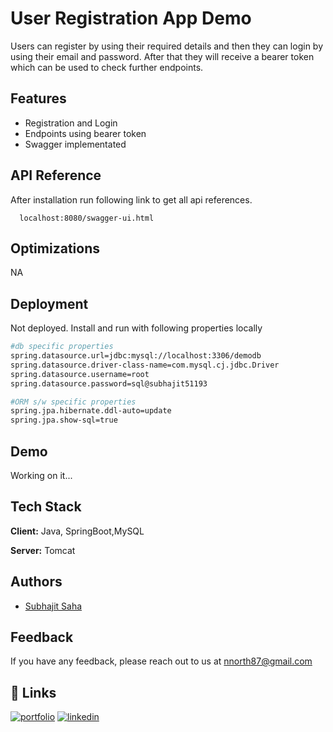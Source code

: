 
# User Registration App Demo

Users can register by using their required details and then they can login by using their email and password. After that they will receive a bearer token which can be used to check further endpoints.


## Features

- Registration and Login
- Endpoints using bearer token
- Swagger implementated


## API Reference

After installation run following link to get all api references.

```http
  localhost:8080/swagger-ui.html
```


## Optimizations

NA


## Deployment

Not deployed. Install and run with following properties locally

```bash
#db specific properties
spring.datasource.url=jdbc:mysql://localhost:3306/demodb
spring.datasource.driver-class-name=com.mysql.cj.jdbc.Driver
spring.datasource.username=root
spring.datasource.password=sql@subhajit51193

#ORM s/w specific properties
spring.jpa.hibernate.ddl-auto=update
spring.jpa.show-sql=true
```


## Demo

Working on it...


## Tech Stack

**Client:** Java, SpringBoot,MySQL

**Server:** Tomcat


## Authors

- [Subhajit Saha](https://github.com/subhajit51193)


## Feedback

If you have any feedback, please reach out to us at nnorth87@gmail.com


## 🔗 Links
[![portfolio](https://img.shields.io/badge/my_portfolio-000?style=for-the-badge&logo=ko-fi&logoColor=white)](https://subhajit51193.github.io/)
[![linkedin](https://img.shields.io/badge/linkedin-0A66C2?style=for-the-badge&logo=linkedin&logoColor=white)](https://www.linkedin.com/in/subhajit-saha-103110185/)



